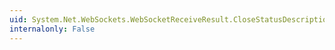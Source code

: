```yaml
---
uid: System.Net.WebSockets.WebSocketReceiveResult.CloseStatusDescription
internalonly: False
---
```

